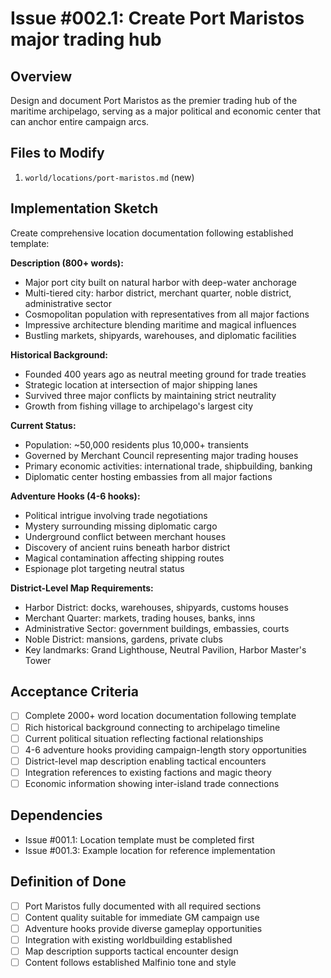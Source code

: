 # Issue #002.1: Create Port Maristos major trading hub

## Overview
Design and document Port Maristos as the premier trading hub of the maritime archipelago, serving as a major political and economic center that can anchor entire campaign arcs.

## Files to Modify
1. `world/locations/port-maristos.md` (new)

## Implementation Sketch

Create comprehensive location documentation following established template:

**Description (800+ words):**
- Major port city built on natural harbor with deep-water anchorage
- Multi-tiered city: harbor district, merchant quarter, noble district, administrative sector
- Cosmopolitan population with representatives from all major factions
- Impressive architecture blending maritime and magical influences
- Bustling markets, shipyards, warehouses, and diplomatic facilities

**Historical Background:**
- Founded 400 years ago as neutral meeting ground for trade treaties
- Strategic location at intersection of major shipping lanes
- Survived three major conflicts by maintaining strict neutrality
- Growth from fishing village to archipelago's largest city

**Current Status:**
- Population: ~50,000 residents plus 10,000+ transients
- Governed by Merchant Council representing major trading houses
- Primary economic activities: international trade, shipbuilding, banking
- Diplomatic center hosting embassies from all major factions

**Adventure Hooks (4-6 hooks):**
- Political intrigue involving trade negotiations
- Mystery surrounding missing diplomatic cargo
- Underground conflict between merchant houses
- Discovery of ancient ruins beneath harbor district
- Magical contamination affecting shipping routes
- Espionage plot targeting neutral status

**District-Level Map Requirements:**
- Harbor District: docks, warehouses, shipyards, customs houses
- Merchant Quarter: markets, trading houses, banks, inns
- Administrative Sector: government buildings, embassies, courts
- Noble District: mansions, gardens, private clubs
- Key landmarks: Grand Lighthouse, Neutral Pavilion, Harbor Master's Tower

## Acceptance Criteria
- [ ] Complete 2000+ word location documentation following template
- [ ] Rich historical background connecting to archipelago timeline
- [ ] Current political situation reflecting factional relationships
- [ ] 4-6 adventure hooks providing campaign-length story opportunities
- [ ] District-level map description enabling tactical encounters
- [ ] Integration references to existing factions and magic theory
- [ ] Economic information showing inter-island trade connections

## Dependencies
- Issue #001.1: Location template must be completed first
- Issue #001.3: Example location for reference implementation

## Definition of Done
- [ ] Port Maristos fully documented with all required sections
- [ ] Content quality suitable for immediate GM campaign use
- [ ] Adventure hooks provide diverse gameplay opportunities
- [ ] Integration with existing worldbuilding established
- [ ] Map description supports tactical encounter design
- [ ] Content follows established Malfinio tone and style